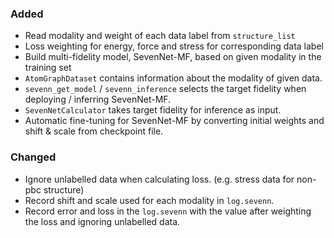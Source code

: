 ### Added
- Read modality and weight of each data label from `structure_list`
- Loss weighting for energy, force and stress for corresponding data label
- Build multi-fidelity model, SevenNet-MF, based on given modality in the training set
- `AtomGraphDataset` contains information about the modality of given data.
- `sevenn_get_model` / `sevenn_inference` selects the target fidelity when deploying / inferring SevenNet-MF.
- `SevenNetCalculator` takes target fidelity for inference as input.
- Automatic fine-tuning for SevenNet-MF by converting initial weights and shift & scale from checkpoint file.

### Changed
- Ignore unlabelled data when calculating loss. (e.g. stress data for non-pbc structure)
- Record shift and scale used for each modality in `log.sevenn`.
- Record error and loss in the `log.sevenn` with the value after weighting the loss and ignoring unlabelled data.
